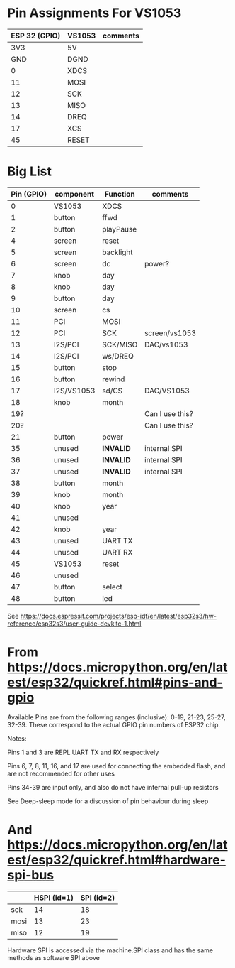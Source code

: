 # Pin Assignments For VS1053
|ESP 32 (GPIO) | VS1053 | comments |
| -  | -        | -    |
| 3V3 | 5V | |
| GND | DGND | |
| 0 | XDCS | |
| 11 | MOSI | |
| 12 | SCK | |
| 13 | MISO | |
| 14 | DREQ | |
| 17 | XCS | |
| 45 | RESET | |

# Big List
|Pin (GPIO) | component | Function | comments |
| -  | -        | - |  -       |
| 0 | VS1053 | XDCS | |
| 1 | button | ffwd |
| 2 | button | playPause | 
| 4 | screen | reset | |
| 5 | screen | backlight | 
| 6 | screen | dc | power? |
| 7 | knob | day |
| 8 | knob | day |
| 9 | button | day | | 41 | button | year | 
| 10 | screen | cs | |
| 11 | PCI | MOSI | | 
| 12  | PCI | SCK | screen/vs1053 |
| 13 | I2S/PCI | SCK/MISO | DAC/vs1053 | 
| 14 | I2S/PCI | ws/DREQ | | DAC/vs1053 |
| 15 | button | stop |
| 16 | button | rewind | 
| 17 | I2S/VS1053 | sd/CS | DAC/VS1053 |
| 18 | knob | month|
| 19? | | | Can I use this?|
| 20? | | | Can I use this?|
| 21 | button | power | 
| 35 | unused | **INVALID**| internal SPI |
| 36 | unused | **INVALID**| internal SPI |
| 37 | unused | **INVALID**| internal SPI |
| 38 | button | month | 
| 39 | knob | month|
| 40 | knob | year |
| 41 | unused | |
| 42 | knob | year | 
| 43 | unused | UART TX|
| 44 | unused | UART RX|
| 45 | VS1053 | reset |
| 46 | unused | |
| 47 | button | select | 
| 48 | button | led |  |

See https://docs.espressif.com/projects/esp-idf/en/latest/esp32s3/hw-reference/esp32s3/user-guide-devkitc-1.html

# From https://docs.micropython.org/en/latest/esp32/quickref.html#pins-and-gpio
Available Pins are from the following ranges (inclusive): 0-19, 21-23, 25-27, 32-39. These correspond to the actual GPIO pin numbers of ESP32 chip. 

Notes:

Pins 1 and 3 are REPL UART TX and RX respectively

Pins 6, 7, 8, 11, 16, and 17 are used for connecting the embedded flash, and are not recommended for other uses

Pins 34-39 are input only, and also do not have internal pull-up resistors

See Deep-sleep mode for a discussion of pin behaviour during sleep

# And https://docs.micropython.org/en/latest/esp32/quickref.html#hardware-spi-bus

| | HSPI (id=1)| SPI (id=2)| 
| - | - | - |
|sck | 14 | 18 | 
| mosi | 13 | 23| 
| miso | 12 | 19| 

Hardware SPI is accessed via the machine.SPI class and has the same methods as software SPI above
